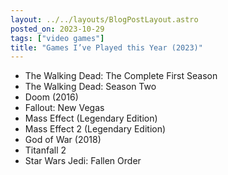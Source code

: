 ```yaml
---
layout: ../../layouts/BlogPostLayout.astro
posted_on: 2023-10-29
tags: ["video games"]
title: "Games I’ve Played this Year (2023)"
---
```


- The Walking Dead: The Complete First Season
- The Walking Dead: Season Two
- Doom (2016)
- Fallout: New Vegas
- Mass Effect (Legendary Edition)
- Mass Effect 2 (Legendary Edition)
- God of War (2018)
- Titanfall 2
- Star Wars Jedi: Fallen Order
